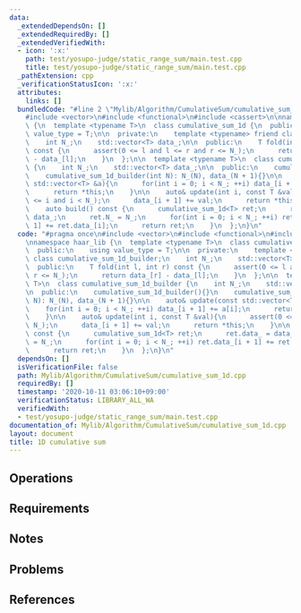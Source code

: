 ```yaml
---
data:
  _extendedDependsOn: []
  _extendedRequiredBy: []
  _extendedVerifiedWith:
  - icon: ':x:'
    path: test/yosupo-judge/static_range_sum/main.test.cpp
    title: test/yosupo-judge/static_range_sum/main.test.cpp
  _pathExtension: cpp
  _verificationStatusIcon: ':x:'
  attributes:
    links: []
  bundledCode: "#line 2 \"Mylib/Algorithm/CumulativeSum/cumulative_sum_1d.cpp\"\n\
    #include <vector>\n#include <functional>\n#include <cassert>\n\nnamespace haar_lib\
    \ {\n  template <typename T>\n  class cumulative_sum_1d {\n  public:\n    using\
    \ value_type = T;\n\n  private:\n    template <typename> friend class cumulative_sum_1d_builder;\n\
    \    int N_;\n    std::vector<T> data_;\n\n  public:\n    T fold(int l, int r)\
    \ const {\n      assert(0 <= l and l <= r and r <= N_);\n      return data_[r]\
    \ - data_[l];\n    }\n  };\n\n  template <typename T>\n  class cumulative_sum_1d_builder\
    \ {\n    int N_;\n    std::vector<T> data_;\n\n  public:\n    cumulative_sum_1d_builder(){}\n\
    \    cumulative_sum_1d_builder(int N): N_(N), data_(N + 1){}\n\n    auto& update(const\
    \ std::vector<T> &a){\n      for(int i = 0; i < N_; ++i) data_[i + 1] += a[i];\n\
    \      return *this;\n    }\n\n    auto& update(int i, const T &val){\n      assert(0\
    \ <= i and i < N_);\n      data_[i + 1] += val;\n      return *this;\n    }\n\n\
    \    auto build() const {\n      cumulative_sum_1d<T> ret;\n      ret.data_ =\
    \ data_;\n      ret.N_ = N_;\n      for(int i = 0; i < N_; ++i) ret.data_[i +\
    \ 1] += ret.data_[i];\n      return ret;\n    }\n  };\n}\n"
  code: "#pragma once\n#include <vector>\n#include <functional>\n#include <cassert>\n\
    \nnamespace haar_lib {\n  template <typename T>\n  class cumulative_sum_1d {\n\
    \  public:\n    using value_type = T;\n\n  private:\n    template <typename> friend\
    \ class cumulative_sum_1d_builder;\n    int N_;\n    std::vector<T> data_;\n\n\
    \  public:\n    T fold(int l, int r) const {\n      assert(0 <= l and l <= r and\
    \ r <= N_);\n      return data_[r] - data_[l];\n    }\n  };\n\n  template <typename\
    \ T>\n  class cumulative_sum_1d_builder {\n    int N_;\n    std::vector<T> data_;\n\
    \n  public:\n    cumulative_sum_1d_builder(){}\n    cumulative_sum_1d_builder(int\
    \ N): N_(N), data_(N + 1){}\n\n    auto& update(const std::vector<T> &a){\n  \
    \    for(int i = 0; i < N_; ++i) data_[i + 1] += a[i];\n      return *this;\n\
    \    }\n\n    auto& update(int i, const T &val){\n      assert(0 <= i and i <\
    \ N_);\n      data_[i + 1] += val;\n      return *this;\n    }\n\n    auto build()\
    \ const {\n      cumulative_sum_1d<T> ret;\n      ret.data_ = data_;\n      ret.N_\
    \ = N_;\n      for(int i = 0; i < N_; ++i) ret.data_[i + 1] += ret.data_[i];\n\
    \      return ret;\n    }\n  };\n}\n"
  dependsOn: []
  isVerificationFile: false
  path: Mylib/Algorithm/CumulativeSum/cumulative_sum_1d.cpp
  requiredBy: []
  timestamp: '2020-10-11 03:06:10+09:00'
  verificationStatus: LIBRARY_ALL_WA
  verifiedWith:
  - test/yosupo-judge/static_range_sum/main.test.cpp
documentation_of: Mylib/Algorithm/CumulativeSum/cumulative_sum_1d.cpp
layout: document
title: 1D cumulative sum
---
```


## Operations

## Requirements

## Notes

## Problems

## References
